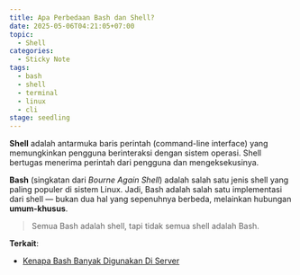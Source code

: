 ```yaml
---
title: Apa Perbedaan Bash dan Shell?
date: 2025-05-06T04:21:05+07:00
topic: 
  - Shell
categories: 
  - Sticky Note
tags:
  - bash
  - shell
  - terminal
  - linux
  - cli
stage: seedling
---
```


**Shell** adalah antarmuka baris perintah (command-line interface) yang memungkinkan pengguna berinteraksi dengan sistem operasi. Shell bertugas menerima perintah dari pengguna dan mengeksekusinya.

**Bash** (singkatan dari *Bourne Again Shell*) adalah salah satu jenis shell yang paling populer di sistem Linux. Jadi, Bash adalah salah satu implementasi dari shell — bukan dua hal yang sepenuhnya berbeda, melainkan hubungan **umum-khusus**.

> Semua Bash adalah shell, tapi tidak semua shell adalah Bash.

**Terkait**:
- [Kenapa Bash Banyak Digunakan Di Server](202505060426-alasan-pakai-bash.md)